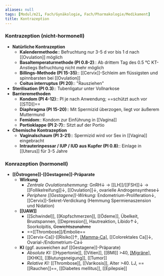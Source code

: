 ```yaml
---
aliases: null
tags: [Modul/m21, Fach/Gynäkologie, Fach/Pharmakologie/Medikament]
title: Kontrazeption
---
```

### Kontrazeption (nicht-hormonell)
- **Natürliche Kontrazeption**
	- **Kalendermethode**:: Befruchtung nur 3-5 d vor bis 1 d nach [[Ovulation]] möglich
	- **Basaltemperaturmethode (PI 0.8-2)**:: Ab drittem Tag des 0.5 °C KT-Anstiegs Befruchtung nicht mehr möglich
	- **Billings-Methode (PI 15-35)**:: [[Cervix]]-Schleim am flüssigsten und spinnbarsten bei [[Ovulation]]
	- **Coitus interruptus (PI 20)**:: "Rausziehen"
- **Sterilisation (PI 0.3)**:: Tubenligatur unter Vollnarkose
- **Barrieremethoden**
	- **Kondom (PI 4-12)**:: PI je nach Anwendung; ==schützt auch vor [[STD]]==
	- **Diaphragma (PI 15-20)**:: Mit Spermizid überzogen, liegt vor äußerem Muttermund
	- **Femidom**:: Kondom zur Einführung in [[Vagina]]
	- **Portioklappe (PI 2-7)**:: Sitzt auf der Portio
- **Chemische Kontrazeption**
	- **Vaginalschaum (PI 3-21)**:: Spermizid wird vor Sex in [[Vagina]] eingebracht
	- **Intrauterinpessar / IUP / IUD aus Kupfer (PI 0.8)**:: Einlage in [[Uterus]] für 3-5 Jahre
### Konrazeption (hormonell)
- **[[Östrogene]]-[[Gestagene]]-Präparate**
	- **Wirkung**
		- *Zentrale Ovulationshemmung:* GnRH↓ → [[LH]]/[[FSH]]↓ → [[Follikelreifung]]↓, [[Ovulation]]↓, ovarielle Androgensynthese↓ 
		- *Periphere [[Gestagene]]-Wirkung:* Endometrium-Proliferation↓, [[Cervix]]-Sekret-Verdickung (Hemmung Spermienaszension und Nidation)
	- **[[UAW]]**
		- [[Schwindel]], [[Kopfschmerzen]], [[Ödeme]], Übelkeit, Brustspannen, [[Depression]], Hautreaktion, Libido↑↓, Soorkolpitis, ~~Gewichtszunahme~~
		- ==[[Thrombose]]/Embolie==
		- [[Cervix-Ca]]-[[Risiko]]↑, [[Mamma-Ca]](?), [[Colorektales Ca]]↓, Ovarial-/Endometrium-Ca↓ 
	- **KI** (ggf. ausweichen auf [[Gestagene]]-Präparate)
		- *Absolute KI:* [[Hypertonie]], [[Vitien]], [[BMI]] >40, [[Migräne]](?), [[KHK]], [[Blutungsneigung]], [[Tumor]]
		- *Relative KI:* [[Thrombose]], [[Varikosis]], Alter >40. LJ, ==[[Rauchen]]==, [[Diabetes mellitus]], [[Epilepsie]]
